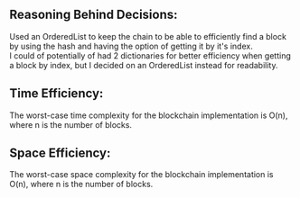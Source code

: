 ## Reasoning Behind Decisions:
Used an OrderedList to keep the chain to be able to efficiently find a block by using the hash and having the option of getting it by it's index. \
I could of potentially of had 2 dictionaries for better efficiency when getting a block by index, but I decided on an OrderedList instead for readability.

## Time Efficiency:
The worst-case time complexity for the blockchain implementation is O(n), where n is the number of blocks.

## Space Efficiency:
The worst-case space complexity for the blockchain implementation is O(n), where n is the number of blocks.
